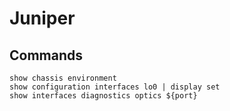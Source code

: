 # Juniper
## Commands
```
show chassis environment 
show configuration interfaces lo0 | display set
show interfaces diagnostics optics ${port} 
```